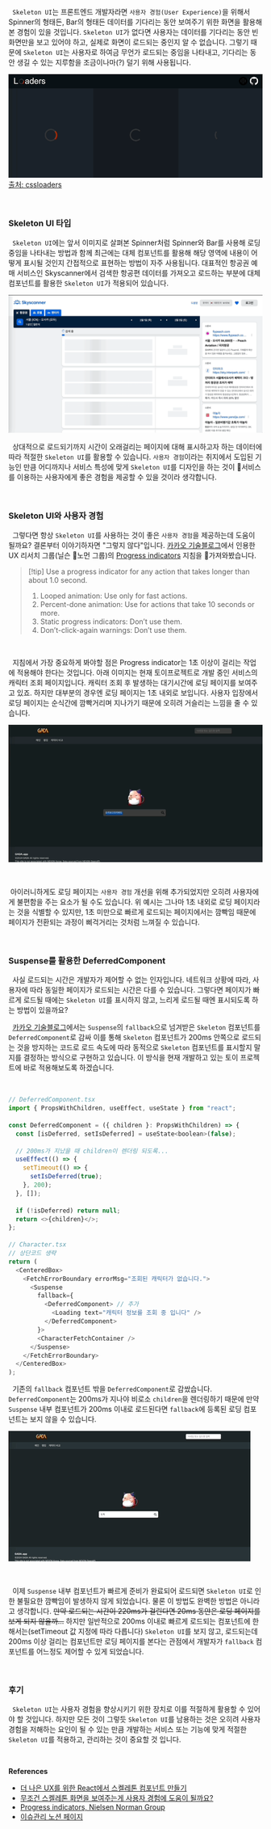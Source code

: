 
&nbsp;&nbsp;`Skeleton UI`는 프론트엔드 개발자라면 `사용자 경험(User Experience)`을 위해서 Spinner의 형태든, Bar의 형태든 데이터를 기다리는 동안 보여주기 위한 화면을 활용해본 경험이 있을 것입니다. `Skeleton UI`가 없다면 사용자는 데이터를 기다리는 동안 빈 화면만을 보고 있어야 하고, 실제로 화면이 로드되는 중인지 알 수 없습니다. 그렇기 때문에 `Skeleton UI`는 사용자로 하여금 무언가 로드되는 중임을 나타내고, 기다리는 동안 생길 수 있는 지루함을 조금이나마(?) 덜기 위해 사용됩니다.

![Spinner|](../images/spinner.gif)
[출처: cssloaders](https://cssloaders.github.io/)

<br>

### Skeleton UI 타입

&nbsp;&nbsp;`Skeleton UI`에는 앞서 이미지로 살펴본 Spinner처럼 Spinner와 Bar를 사용해 로딩 중임을 나타내는 방법과 함께 최근에는 대체 컴포넌트를 활용해 해당 영역에 내용이 어떻게 표시될 것인지 간접적으로 표현하는 방법이 자주 사용됩니다. 대표적인 항공권 예매 서비스인 Skyscanner에서 검색한 항공편 데이터를 가져오고 로드하는 부분에 대체 컴포넌트를 활용한 `Skeleton UI`가 적용되어 있습니다.

![skyscanner skeleton UI|](../images/skyscanner_skeletonUI.gif)

&nbsp;&nbsp;상대적으로 로드되기까지 시간이 오래걸리는 페이지에 대해 표시하고자 하는 데이터에 따라 적절한 `Skeleton UI`를 활용할 수 있습니다. `사용자 경험`이라는 취지에서 도입된 기능인 만큼 어디까지나 서비스 특성에 맞게  `Skeleton UI`를 디자인을 하는 것이 서비스를 이용하는 사용자에게 좋은 경험을 제공할 수 있을 것이라 생각합니다.

<br>

### Skeleton UI와 사용자 경험

&nbsp;&nbsp;그렇다면 항상 `Skeleton UI`를 사용하는 것이 좋은 `사용자 경험`을 제공하는데 도움이 될까요? 결론부터 이야기하자면 "그렇지 않다"입니다. [카카오 기술블로그](https://tech.kakaopay.com/post/skeleton-ui-idea/)에서 인용한 UX 리서치 그룹(닐슨 노먼 그룹)의 [Progress indicators](https://www.nngroup.com/articles/progress-indicators/) 지침을 가져와봤습니다.

> [!tip] Use a progress indicator for any action that takes longer than about 1.0 second.
>1. Looped animation: Use only for fast actions.
>2. Percent-done animation: Use for actions that take 10 seconds or more.
>3. Static progress indicators: Don’t use them.
>4. Don’t-click-again warnings: Don’t use them.

<br>

&nbsp;&nbsp;지침에서 가장 중요하게 봐야할 점은 Progress indicator는 1초 이상이 걸리는 작업에 적용해야 한다는 것입니다. 아래 이미지는 현재 토이프로젝트로 개발 중인 서비스의 캐릭터 조회 페이지입니다. 캐릭터 조회 후 발생하는 대기시간에 로딩 페이지를 보여주고 있죠. 하지만 대부분의 경우엔 로딩 페이지는 1초 내외로 보입니다. 사용자 입장에서 로딩 페이지는 순식간에 깜빡거리며 지나가기 때문에 오히려 거슬리는 느낌을 줄 수 있습니다.

![gada character search|](../images/gada_search.gif)

<br>

&nbsp;아이러니하게도 로딩 페이지는 `사용자 경험` 개선을 위해 추가되었지만 오히려 사용자에게 불편함을 주는 요소가 될 수도 있습니다. 위 예시는 그나마 1초 내외로 로딩 페이지라는 것을 식별할 수 있지만, 1초 미만으로 빠르게 로드되는 페이지에서는  깜빡임 때문에 페이지가 전환되는 과정이 삐걱거리는 것처럼 느껴질 수 있습니다.

<br>

### Suspense를 활용한 DeferredComponent

&nbsp;&nbsp;사실 로드되는 시간은 개발자가 제어할 수 없는 인자입니다. 네트워크 상황에 따라, 사용자에 따라 동일한 페이지가 로드되는 시간은 다를 수 있습니다. 그렇다면 페이지가 빠르게 로드될 때에는 `Skeleton UI`를 표시하지 않고, 느리게 로드될 때엔 표시되도록 하는 방법이 있을까요?

&nbsp;&nbsp;[카카오 기술블로그](https://tech.kakaopay.com/post/skeleton-ui-idea/)에서는 `Suspense`의 `fallback`으로 넘겨받은 `Skeleton` 컴포넌트를 `DeferredComponent`로 감싸 이를 통해 `Skeleton` 컴포넌트가 200ms 안쪽으로 로드되는 것을 방지하는 코드로 로드 속도에 따라 동적으로 `Skeleton` 컴포넌트를 표시할지 말지를 결정하는 방식으로 구현하고 있습니다. 이 방식을 현재 개발하고 있는 토이 프로젝트에 바로 적용해보도록 하겠습니다.

<br>

```javascript
// DeferredComponent.tsx
import { PropsWithChildren, useEffect, useState } from "react";

const DeferredComponent = ({ children }: PropsWithChildren) => {
  const [isDeferred, setIsDeferred] = useState<boolean>(false);

  // 200ms가 지났을 때 children이 렌더링 되도록...
  useEffect(() => {
    setTimeout(() => {
      setIsDeferred(true);
    }, 200);
  }, []);

  if (!isDeferred) return null;
  return <>{children}</>;
};

// Character.tsx
// 상단코드 생략
return (
  <CenteredBox>
    <FetchErrorBoundary errorMsg="조회된 캐릭터가 없습니다.">
      <Suspense
        fallback={
          <DeferredComponent> // 추가
            <Loading text="캐릭터 정보를 조회 중 입니다" />
          </DeferredComponent>
        }>        
        <CharacterFetchContainer />
      </Suspense>
    </FetchErrorBoundary>
  </CenteredBox>
);
```

&nbsp;&nbsp;기존의 `fallback` 컴포넌트 밖을 `DeferredComponent`로 감쌌습니다. `DeferredComponent`는 200ms가 지나야 비로소 `children`을 렌더링하기 때문에 만약 `Suspense` 내부 컴포넌트가 200ms 이내로 로드된다면 `fallback`에 등록된 로딩 컴포넌트는 보지 않을 수 있습니다.


![gada character search|600](../images/gada_search_deferredcomponent.gif)

<br>

&nbsp;&nbsp;이제 `Suspense` 내부 컴포넌트가 빠르게 준비가 완료되어 로드되면 `Skeleton UI`로 인한 불필요한 깜빡임이 발생하지 않게 되었습니다. 물론 이 방법도 완벽한 방법은 아니라고 생각합니다. ~~만약 로드되는 시간이 220ms가 걸린다면 20ms 동안은 로딩 페이지를 보게 되지 않을까...~~ 하지만 일반적으로 200ms 이내로  빠르게 로드되는 컴포넌트에 한해서는(setTimeout 값 지정에 따라 다릅니다) `Skeleton UI`를 보지 않고, 로드되는데 200ms 이상 걸리는 컴포넌트만 로딩 페이지를 본다는 관점에서 개발자가 `fallback` 컴포넌트를 어느정도 제어할 수 있게 되었습니다.

<br>

### 후기

&nbsp;&nbsp;`Skeleton UI`는 사용자 경험을 향상시키기 위한 장치로 이를 적절하게 활용할 수 있어야 할 것입니다. 하지만 모든 것이 그렇듯 `Skeleton UI`를 남용하는 것은 오히려 사용자 경험을 저해하는 요인이 될 수 있는 만큼 개발하는 서비스 또는 기능에 맞게 적절한 `Skeleton UI`를 적용하고, 관리하는 것이 중요할 것 입니다.

<br>

**References**
- [더 나은 UX를 위한 React에서 스켈레톤 컴포넌트 만들기](https://ui.toast.com/weekly-pick/ko_20201110)
- [무조건 스켈레톤 화면을 보여주는게 사용자 경험에 도움이 될까요?](https://tech.kakaopay.com/post/skeleton-ui-idea/)
- [Progress indicators, Nielsen Norman Group](https://www.nngroup.com/articles/progress-indicators/)
- [이슈관리 노션 페이지](https://www.notion.so/71a170e5cc254e559e310f194ad5605e?v=05c428962b414fbb989f95504ee596a2&p=31eaff1a6d0841858e4703d9df953189&pm=s)